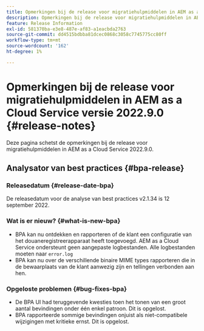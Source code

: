 ```yaml
---
title: Opmerkingen bij de release voor migratiehulpmiddelen in AEM as a Cloud Service versie 2022.9.0
description: Opmerkingen bij de release voor migratiehulpmiddelen in AEM as a Cloud Service versie 2022.9.0
feature: Release Information
exl-id: 581370ba-e3e8-487e-af83-a1eacbda2763
source-git-commit: dd4515bdbba81dcec0868c3058c7745775cc80ff
workflow-type: tm+mt
source-wordcount: '162'
ht-degree: 1%

---
```


# Opmerkingen bij de release voor migratiehulpmiddelen in AEM as a Cloud Service versie 2022.9.0 {#release-notes}

Deze pagina schetst de opmerkingen bij de release voor migratiehulpmiddelen in AEM as a Cloud Service 2022.9.0.

## Analysator van best practices {#bpa-release}

### Releasedatum {#release-date-bpa}

De releasedatum voor de analyse van best practices v2.1.34 is 12 september 2022.

### Wat is er nieuw? {#what-is-new-bpa}

* BPA kan nu ontdekken en rapporteren of de klant een configuratie van het douaneregistreerapparaat heeft toegevoegd. AEM as a Cloud Service ondersteunt geen aangepaste logbestanden. Alle logbestanden moeten naar `error.log`
* BPA kan nu over de verschillende binaire MIME types rapporteren die in de bewaarplaats van de klant aanwezig zijn en tellingen verbonden aan hen.

### Opgeloste problemen {#bug-fixes-bpa}

* De BPA UI had teruggevende kwesties toen het tonen van een groot aantal bevindingen onder één enkel patroon. Dit is opgelost.
* BPA rapporteerde sommige bevindingen onjuist als niet-compatibele wijzigingen met kritieke ernst. Dit is opgelost.
